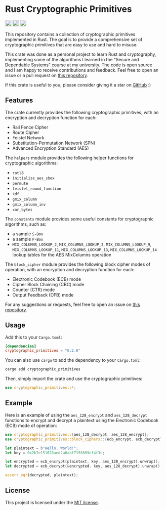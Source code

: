 Rust Cryptographic Primitives
=============================
[<img alt="github" src="https://img.shields.io/badge/github-razvanperial/cryptographic_primitives-8da0cb?style=for-the-badge&labelColor=555555&logo=github" height="20">](https://github.com/razvanperial/cryptographic_primitives)
[<img alt="crates.io" src="https://img.shields.io/crates/v/cryptographic_primitives.svg?style=for-the-badge&color=fc8d62&logo=rust" height="20">](https://crates.io/crates/cryptographic_primitives)
[<img alt="docs.rs" src="https://img.shields.io/badge/docs.rs-cryptographic_primitives-66c2a5?style=for-the-badge&labelColor=555555&logo=docs.rs" height="20">](https://docs.rs/cryptographic_primitives/0.1.0/cryptographic_primitives/)

This repository contains a collection of cryptographic primitives implemented in Rust. The goal is to provide a comprehensive set of cryptographic primitives that are easy to use and hard to misuse. 

This crate was done as a personal project to learn Rust and cryptography, implementing some of the algorithms I learned in the "Secure and Dependable Systems" course at my university. The code is open source and I am happy to receive contributions and feedback. Feel free to open an issue or a pull request on [this repository](https://github.com/razvanperial/cryptographic_primitives).

If this crate is useful to you, please consider giving it a star on [GitHub](https://github.com/razvanperial/cryptographic_primitives) :)

## Features

The crate currently provides the following cryptographic primitives, with an encryption and decryption function for each:

- Rail Fence Cipher
- Route Cipher
- Feistel Network
- Substitution-Permutation Network (SPN)
- Advanced Encryption Standard (AES)

The `helpers` module provides the following helper functions for cryptographic algorithms:

- `rotl8`
- `initialize_aes_sbox`
- `permute`
- `feistel_round_function`
- `kdf`
- `gmix_column`
- `gmix_column_inv`
- `xor_bytes`

The `constants` module provides some useful constants for cryptographic algorithms, such as:
- a sample `S-Box`
- a sample `P-Box`
- `MIX_COLUMNS_LOOKUP_2`, `MIX_COLUMNS_LOOKUP_3`, `MIX_COLUMNS_LOOKUP_9`, `MIX_COLUMNS_LOOKUP_11`, `MIX_COLUMNS_LOOKUP_13`, `MIX_COLUMNS_LOOKUP_14` lookup tables for the AES MixColumns operation

The `block_cipher` module provides the following block cipher modes of operation, with an encryption and decryption function for each:
- Electronic Codebook (ECB) mode
- Cipher Block Chaining (CBC) mode
- Counter (CTR) mode
- Output Feedback (OFB) mode

For any suggestions or requests, feel free to open an issue on [this repository](https://github.com/razvanperial/cryptographic_primitives).

## Usage

Add this to your `Cargo.toml`:

```toml
[dependencies]
cryptographic_primitives = "0.2.0"
```
You can also use `cargo` to add the dependency to your `Cargo.toml`:

```sh
cargo add cryptographic_primitives
```

Then, simply import the crate and use the cryptographic primitives:

```rust
use cryptographic_primitives::*;
```

## Example

Here is an example of using the `aes_128_encrypt` and `aes_128_decrypt` functions to encrypt and decrypt a plaintext using the Electronic Codebook (ECB) mode of operation:

```rust
use cryptographic_primitives::{aes_128_decrypt, aes_128_encrypt};
use cryptographic_primitives::block_ciphers::{ecb_encrypt, ecb_decrypt};

let plaintext = b"Hello, World!";
let key = 0x2b7e151628aed2a6abf7158809cf4f3c;

let encrypted = ecb_encrypt(plaintext, key, aes_128_encrypt).unwrap();
let decrypted = ecb_decrypt(&encrypted, key, aes_128_decrypt).unwrap();

assert_eq!(decrypted, plaintext);
```

## License

This project is licensed under the [MIT license](https://github.com/razvanperial/cryptographic_primitives/blob/master/LICENSE).
